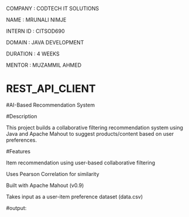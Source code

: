 COMPANY : CODTECH IT SOLUTIONS

NAME : MRUNALI NIMJE

INTERN ID : CITSOD690

DOMAIN : JAVA DEVELOPMENT

DURATION : 4 WEEKS

MENTOR : MUZAMMIL AHMED

# REST_API_CLIENT

#AI-Based Recommendation System

#Description

This project builds a collaborative filtering recommendation system using Java and Apache Mahout to suggest products/content based on user preferences.

#Features

Item recommendation using user-based collaborative filtering

Uses Pearson Correlation for similarity

Built with Apache Mahout (v0.9)

Takes input as a user-item preference dataset (data.csv)

#output:
